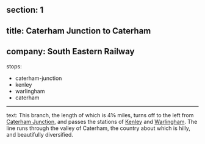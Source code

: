 ﻿section: 1
----
title: Caterham Junction to Caterham
----
company: South Eastern Railway
----
stops:
- caterham-junction
- kenley
- warlingham
- caterham
----
text: This branch, the length of which is 4⅝ miles, turns off to the left from [Caterham Junction](/stations/caterham-junction), and passes the stations of [Kenley](/stations/kenley) and [Warlingham](/stations/warlingham). The line runs through the valley of Caterham, the country about which is hilly, and beautifully diversified.
